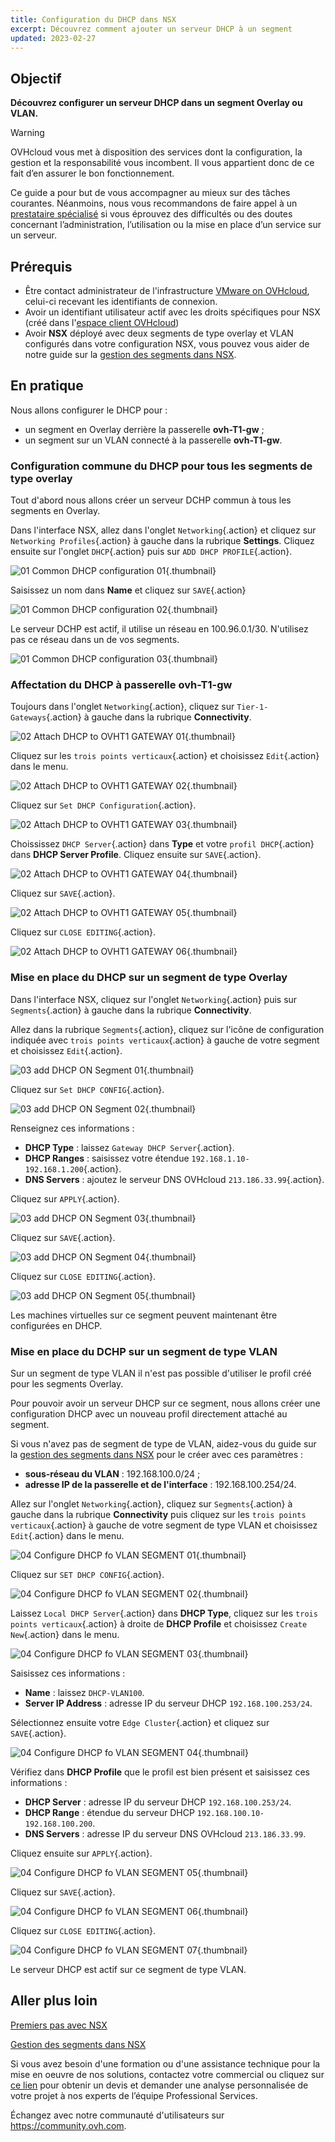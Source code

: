 ```yaml
---
title: Configuration du DHCP dans NSX
excerpt: Découvrez comment ajouter un serveur DHCP à un segment
updated: 2023-02-27
---
```


## Objectif

**Découvrez configurer un serveur DHCP dans un segment Overlay ou VLAN.**

> [!warning]
> OVHcloud vous met à disposition des services dont la configuration, la gestion et la responsabilité vous incombent. Il vous appartient donc de ce fait d’en assurer le bon fonctionnement.
>
> Ce guide a pour but de vous accompagner au mieux sur des tâches courantes. Néanmoins, nous vous recommandons de faire appel à un [prestataire spécialisé](https://partner.ovhcloud.com/fr/) si vous éprouvez des difficultés ou des doutes concernant l’administration, l’utilisation ou la mise en place d’un service sur un serveur.
>

## Prérequis

- Être contact administrateur de l'infrastructure [VMware on OVHcloud](https://www.ovhcloud.com/fr-ca/enterprise/products/hosted-private-cloud/), celui-ci recevant les identifiants de connexion.
- Avoir un identifiant utilisateur actif avec les droits spécifiques pour NSX (créé dans l'[espace client OVHcloud](https://ca.ovh.com/auth/?action=gotomanager&from=https://www.ovh.com/ca/fr/&ovhSubsidiary=qc))
- Avoir **NSX** déployé avec deux segments de type overlay et VLAN configurés dans votre configuration NSX, vous pouvez vous aider de notre guide sur la [gestion des segments dans NSX](nsx-02-segment-management1.).

## En pratique

Nous allons configurer le DHCP pour : 

- un segment en Overlay derrière la passerelle **ovh-T1-gw** ;
- un segment sur un VLAN connecté à la passerelle **ovh-T1-gw**.

### Configuration commune du DHCP pour tous les segments de type overlay

Tout d'abord nous allons créer un serveur DCHP commun à tous les segments en Overlay.

Dans l'interface NSX, allez dans l'onglet `Networking`{.action} et cliquez sur `Networking Profiles`{.action} à gauche dans la rubrique **Settings**. Cliquez ensuite sur l'onglet `DHCP`{.action} puis sur `ADD DHCP PROFILE`{.action}.

![01 Common DHCP configuration 01](01-common-dhcp-configuration01.png){.thumbnail}

Saisissez un nom dans **Name** et cliquez sur `SAVE`{.action}

![01 Common DHCP configuration 02](01-common-dhcp-configuration02.png){.thumbnail}

Le serveur DCHP est actif, il utilise un réseau en 100.96.0.1/30. N'utilisez pas ce réseau dans un de vos segments.

![01 Common DHCP configuration 03](01-common-dhcp-configuration03.png){.thumbnail}

### Affectation du DHCP à passerelle ovh-T1-gw

Toujours dans l'onglet `Networking`{.action}, cliquez sur `Tier-1-Gateways`{.action} à gauche dans la rubrique **Connectivity**.

![02 Attach DHCP to OVHT1 GATEWAY 01](02-attach-dhcp-to-ovht1-gateway01.png){.thumbnail}

Cliquez sur les `trois points verticaux`{.action} et choisissez `Edit`{.action} dans le menu.

![02 Attach DHCP to OVHT1 GATEWAY 02](02-attach-dhcp-to-ovht1-gateway02.png){.thumbnail}

Cliquez sur `Set DHCP Configuration`{.action}.

![02 Attach DHCP to OVHT1 GATEWAY 03](02-attach-dhcp-to-ovht1-gateway03.png){.thumbnail}

Choississez `DHCP Server`{.action} dans **Type** et votre `profil DHCP`{.action} dans **DHCP Server Profile**. Cliquez ensuite sur `SAVE`{.action}.

![02 Attach DHCP to OVHT1 GATEWAY 04](02-attach-dhcp-to-ovht1-gateway04.png){.thumbnail}

Cliquez sur `SAVE`{.action}.

![02 Attach DHCP to OVHT1 GATEWAY 05](02-attach-dhcp-to-ovht1-gateway05.png){.thumbnail}

Cliquez sur `CLOSE EDITING`{.action}.

![02 Attach DHCP to OVHT1 GATEWAY 06](02-attach-dhcp-to-ovht1-gateway06.png){.thumbnail}

### Mise en place du DHCP sur un segment de type Overlay

Dans l'interface NSX, cliquez sur l'onglet `Networking`{.action} puis sur `Segments`{.action} à gauche dans la rubrique **Connectivity**.

Allez dans la rubrique `Segments`{.action}, cliquez sur l'icône de configuration indiquée avec `trois points verticaux`{.action} à gauche de votre segment et choisissez `Edit`{.action}.

![03 add DHCP ON Segment 01](03-configure-dhcp-overlay-segment01.png){.thumbnail}

Cliquez sur `Set DHCP CONFIG`{.action}.

![03 add DHCP ON Segment 02](03-configure-dhcp-overlay-segment02.png){.thumbnail}

Renseignez ces informations :

- **DHCP Type** : laissez `Gateway DHCP Server`{.action}.
- **DHCP Ranges** : saisissez votre étendue `192.168.1.10-192.168.1.200`{.action}.
- **DNS Servers** : ajoutez le serveur DNS OVHcloud `213.186.33.99`{.action}.

Cliquez sur `APPLY`{.action}.

![03 add DHCP ON Segment 03](03-configure-dhcp-overlay-segment03.png){.thumbnail}

Cliquez sur `SAVE`{.action}.

![03 add DHCP ON Segment 04](03-configure-dhcp-overlay-segment04.png){.thumbnail}

Cliquez sur `CLOSE EDITING`{.action}.

![03 add DHCP ON Segment 05](03-configure-dhcp-overlay-segment05.png){.thumbnail}

Les machines virtuelles sur ce segment peuvent maintenant être configurées en DHCP.

### Mise en place du DCHP sur un segment de type VLAN

Sur un segment de type VLAN il n'est pas possible d'utiliser le profil créé pour les segments Overlay. 

Pour pouvoir avoir un serveur DHCP sur ce segment, nous allons créer une configuration DHCP avec un nouveau profil directement attaché au segment.

Si vous n'avez pas de segment de type de VLAN, aidez-vous du guide sur la [gestion des segments dans NSX](nsx-02-segment-management1.) pour le créer avec ces paramètres :

- **sous-réseau du VLAN** : 192.168.100.0/24 ;
- **adresse IP de la passerelle et de l'interface** : 192.168.100.254/24.

Allez sur l'onglet `Networking`{.action}, cliquez sur `Segments`{.action} à gauche dans la rubrique **Connectivity** puis cliquez sur les `trois points verticaux`{.action} à gauche de votre segment de type VLAN et choisissez `Edit`{.action} dans le menu.

![04 Configure DHCP fo VLAN SEGMENT 01](04-configure-dhcp-for-vlan-segment-01.png){.thumbnail} 

Cliquez sur `SET DHCP CONFIG`{.action}.

![04 Configure DHCP fo VLAN SEGMENT 02](04-configure-dhcp-for-vlan-segment-02.png){.thumbnail} 

Laissez `Local DHCP Server`{.action} dans **DHCP Type**, cliquez sur les `trois points verticaux`{.action} à droite de **DHCP Profile** et choisissez `Create New`{.action} dans le menu.

![04 Configure DHCP fo VLAN SEGMENT 03](04-configure-dhcp-for-vlan-segment-03.png){.thumbnail}

Saisissez ces informations :

- **Name** : laissez `DHCP-VLAN100`.
- **Server IP Address** : adresse IP du serveur DHCP `192.168.100.253/24`.

Sélectionnez ensuite votre `Edge Cluster`{.action} et cliquez sur `SAVE`{.action}.

![04 Configure DHCP fo VLAN SEGMENT 04](04-configure-dhcp-for-vlan-segment-04.png){.thumbnail}

Vérifiez dans **DHCP Profile** que le profil est bien présent et saisissez ces informations :

- **DHCP Server** : adresse IP du serveur DHCP `192.168.100.253/24`.
- **DHCP Range** : étendue du serveur DHCP `192.168.100.10-192.168.100.200`.
- **DNS Servers** : adresse IP du serveur DNS OVHcloud `213.186.33.99`.

Cliquez ensuite sur `APPLY`{.action}.

![04 Configure DHCP fo VLAN SEGMENT 05](04-configure-dhcp-for-vlan-segment-05.png){.thumbnail}

Cliquez sur `SAVE`{.action}.

![04 Configure DHCP fo VLAN SEGMENT 06](04-configure-dhcp-for-vlan-segment-06.png){.thumbnail}

Cliquez sur `CLOSE EDITING`{.action}.

![04 Configure DHCP fo VLAN SEGMENT 07](04-configure-dhcp-for-vlan-segment-07.png){.thumbnail}

Le serveur DHCP est actif sur ce segment de type VLAN.

## Aller plus loin

[Premiers pas avec NSX](nsx-01-first-steps1.)

[Gestion des segments dans NSX](nsx-02-segment-management1.)

Si vous avez besoin d'une formation ou d'une assistance technique pour la mise en oeuvre de nos solutions, contactez votre commercial ou cliquez sur [ce lien](https://www.ovhcloud.com/fr-ca/professional-services/) pour obtenir un devis et demander une analyse personnalisée de votre projet à nos experts de l’équipe Professional Services.

Échangez avec notre communauté d'utilisateurs sur <https://community.ovh.com>.
